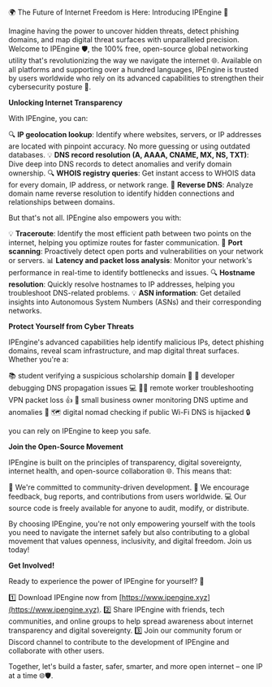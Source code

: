 🌍 The Future of Internet Freedom is Here: Introducing IPEngine 🚀

Imagine having the power to uncover hidden threats, detect phishing domains, and map digital threat surfaces with unparalleled precision. Welcome to IPEngine 🛡️, the 100% free, open-source global networking utility that's revolutionizing the way we navigate the internet 🌐. Available on all platforms and supporting over a hundred languages, IPEngine is trusted by users worldwide who rely on its advanced capabilities to strengthen their cybersecurity posture 🔐.

**Unlocking Internet Transparency**

With IPEngine, you can:

🔍 **IP geolocation lookup**: Identify where websites, servers, or IP addresses are located with pinpoint accuracy. No more guessing or using outdated databases.
💡 **DNS record resolution (A, AAAA, CNAME, MX, NS, TXT)**: Dive deep into DNS records to detect anomalies and verify domain ownership.
🔍 **WHOIS registry queries**: Get instant access to WHOIS data for every domain, IP address, or network range.
👀 **Reverse DNS**: Analyze domain name reverse resolution to identify hidden connections and relationships between domains.

But that's not all. IPEngine also empowers you with:

💡 **Traceroute**: Identify the most efficient path between two points on the internet, helping you optimize routes for faster communication.
💪 **Port scanning**: Proactively detect open ports and vulnerabilities on your network or servers.
📊 **Latency and packet loss analysis**: Monitor your network's performance in real-time to identify bottlenecks and issues.
🔍 **Hostname resolution**: Quickly resolve hostnames to IP addresses, helping you troubleshoot DNS-related problems.
💡 **ASN information**: Get detailed insights into Autonomous System Numbers (ASNs) and their corresponding networks.

**Protect Yourself from Cyber Threats**

IPEngine's advanced capabilities help identify malicious IPs, detect phishing domains, reveal scam infrastructure, and map digital threat surfaces. Whether you're a:

📚 student verifying a suspicious scholarship domain 🎉
🔧 developer debugging DNS propagation issues 💻
🏃‍♂️ remote worker troubleshooting VPN packet loss 👍
💼 small business owner monitoring DNS uptime and anomalies 🔑
🗺️ digital nomad checking if public Wi-Fi DNS is hijacked 🔒

you can rely on IPEngine to keep you safe.

**Join the Open-Source Movement**

IPEngine is built on the principles of transparency, digital sovereignty, internet health, and open-source collaboration 🌐. This means that:

🤝 We're committed to community-driven development.
💬 We encourage feedback, bug reports, and contributions from users worldwide.
💻 Our source code is freely available for anyone to audit, modify, or distribute.

By choosing IPEngine, you're not only empowering yourself with the tools you need to navigate the internet safely but also contributing to a global movement that values openness, inclusivity, and digital freedom. Join us today!

**Get Involved!**

Ready to experience the power of IPEngine for yourself? 🚀

1️⃣ Download IPEngine now from [https://www.ipengine.xyz](https://www.ipengine.xyz).
2️⃣ Share IPEngine with friends, tech communities, and online groups to help spread awareness about internet transparency and digital sovereignty.
3️⃣ Join our community forum or Discord channel to contribute to the development of IPEngine and collaborate with other users.

Together, let's build a faster, safer, smarter, and more open internet – one IP at a time 🌐🛡️.